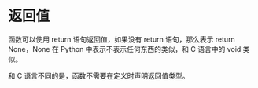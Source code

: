 # 返回值

函数可以使用 return 语句返回值，如果没有 return 语句，那么表示 return None，None 在 Python 中表示不表示任何东西的类似，和 C 语言中的 void 类似。

和 C 语言不同的是，函数不需要在定义时声明返回值类型。
